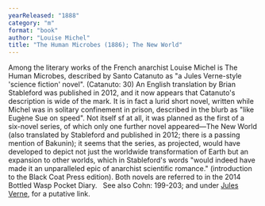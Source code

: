 ```yaml
---
yearReleased: "1888"
category: "m"
format: "book"
author: "Louise Michel"
title: "The Human Microbes (1886); The New World"
---
```

Among the literary works of the French anarchist Louise  Michel is The Human Microbes, described by Santo Catanuto as "a Jules Verne-style 'science  fiction' novel". (Catanuto: 30) An English translation by Brian Stableford was  published in 2012, and it now appears that Catanuto's description is wide of the  mark. It is in fact a lurid short novel, written while Michel was in solitary  confinement in prison, described in the blurb as "like Eugène Sue on speed". Not  itself sf at all, it was planned as the first of a six-novel series, of which  only one further novel appeared—The New World (also translated by  Stableford and published in 2012; there is a passing mention of Bakunin); it  seems that the series, as projected, would have developed to depict not just the  worldwide transformation of Earth but an expansion to other worlds, which in  Stableford's words "would indeed have made it an unparalleled epic of anarchist  scientific romance." (introduction to the Black Coat Press edition). Both  novels are referred to in the 2014 Bottled Wasp Pocket Diary.
 
See also Cohn: 199-203; and under <a href="v.htm#Verne">Jules  Verne</a>, for a putative link.
